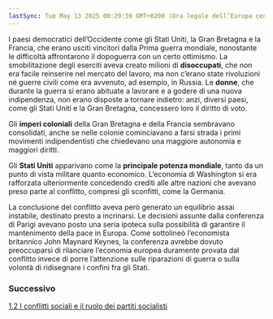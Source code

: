 ```yaml
---
lastSync: Tue May 13 2025 00:29:39 GMT+0200 (Ora legale dell’Europa centrale)
---
```

I paesi democratici dell’Occidente come gli Stati Uniti, la Gran Bretagna e la Francia, che erano usciti vincitori dalla Prima guerra mondiale, nonostante le difficoltà affrontarono il dopoguerra con un certo ottimismo. La smobilitazione degli eserciti aveva creato milioni di **disoccupati**, che non era facile reinserire nel mercato del lavoro, ma non c’erano state rivoluzioni né guerre civili come era avvenuto, ad esempio, in Russia. Le **donne**, che durante la guerra si erano abituate a lavorare e a godere di una nuova indipendenza, non erano disposte a tornare indietro: anzi, diversi paesi, come gli Stati Uniti e la Gran Bretagna, concessero loro il diritto di voto.

Gli **imperi coloniali** della Gran Bretagna e della Francia sembravano consolidati, anche se nelle colonie cominciavano a farsi strada i primi movimenti indipendentisti che chiedevano una maggiore autonomia e maggiori diritti.

Gli **Stati Uniti** apparivano come la **principale potenza mondiale**, tanto da un punto di vista militare quanto economico. L’economia di Washington si era rafforzata ulteriormente concedendo crediti alle altre nazioni che avevano preso parte al conflitto, compresi gli sconfitti, come la Germania.

La conclusione del conflitto aveva però generato un equilibrio assai instabile, destinato presto a incrinarsi. Le decisioni assunte dalla conferenza di Parigi avevano posto una seria ipoteca sulla possibilità di garantire il mantenimento della pace in Europa. Come sottolineò l’economista britannico John Maynard Keynes, la conferenza avrebbe dovuto preoccuparsi di rilanciare l’economia europea duramente provata dal conflitto invece di porre l’attenzione sulle riparazioni di guerra o sulla volontà di ridisegnare i confini fra gli Stati.

### Successivo
[1.2 I conflitti sociali e il ruolo dei partiti socialisti](1.2%20I%20conflitti%20sociali%20e%20il%20ruolo%20dei%20partiti%20socialisti.md)